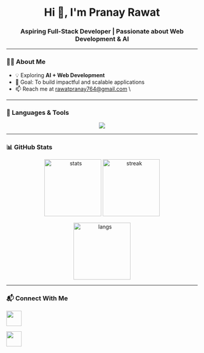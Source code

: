 <h1 align="center">Hi 👋, I'm Pranay Rawat</h1>
<h3 align="center">Aspiring Full-Stack Developer | Passionate about Web Development & AI</h3>

---

### 👨‍💻 About Me

- 💡 Exploring **AI + Web Development**  
- 🎯 Goal: To build impactful and scalable applications  
- 📫 Reach me at rawatpranay764@gmail.com
\

---

### 🚀 Languages & Tools
<p align="center">
  <img src="https://skillicons.dev/icons?i=html,css,js,ts,react,nextjs,nodejs,express,supabase,cpp,git,github,vscode,figma" />
</p>

---

### 📊 GitHub Stats
<p align="center">
  <img src="https://github-readme-stats.vercel.app/api?username=pranayrawat34&show_icons=true&theme=tokyonight" alt="stats" height="150"/>
  <img src="https://github-readme-streak-stats.herokuapp.com/?user=pranayrawat34&theme=tokyonight" alt="streak" height="150"/>
</p>

<p align="center">
  <img src="https://github-readme-stats.vercel.app/api/top-langs/?username=pranayrawat34&layout=compact&theme=tokyonight" alt="langs" height="150"/>
</p>

---


### 📬 Connect With Me
<p align="left">
  <a href="www.linkedin.com/in/pranay-rawat-29b18b329" target="blank"><img align="center" src="https://skillicons.dev/icons?i=linkedin" height="40" /></a>

  <a href="https://github.com/pranayrawat34" target="blank"><img align="center" src="https://skillicons.dev/icons?i=github" height="40" /></a>
</p>
